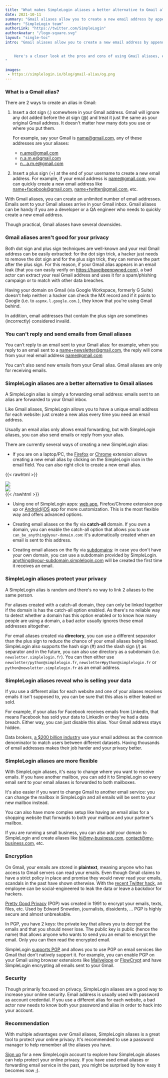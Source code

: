 ```yaml
---
title: "What makes SimpleLogin aliases a better alternative to Gmail aliases"
date: 2021-10-11
summary: "Gmail aliases allow you to create a new email address by appending the plus sign(**+**) or dot sign (**.**) to your current Gmail address. A closer look at its pros and cons."
author: "SimpleLogin team"
authorLink: "https://twitter.com/SimpleLogin"
authorAvatar: "/logo-square.svg"
layout: "single-toc"
intro: "Gmail aliases allow you to create a new email address by appending the plus sign(**+**) or dot sign (**.**) to your current Gmail address. 

    
    Here's a closer look at the pros and cons of using Gmail aliases, especially when compared with SimpleLogin aliases.
"

images:
 - https://simplelogin.io/blog/gmail-alias/og.png
---
```


### What is a Gmail alias?

There are 2 ways to create an alias in Gmail:

1) Insert a dot sign (.) somewhere in your Gmail address. Gmail will ignore any dot added before the at sign (@) and treat it just the same as your original Gmail address. It doesn't matter how many dots you use or where you put them.

    For example, say your Gmail is name@gmail.com, any of these addresses are your aliases:
    - n.ame@gmail.com
    - n.a.m.e@gmail.com
    - n...a.m.e@gmail.com
    


2) Insert a plus sign (+) at the end of your username to create a new email address. For example, if your email address is name@gmail.com, you can quickly create a new email address like name+facebook@gmail.com, name+twitter@gmail.com, etc.

With Gmail aliases, you can create an unlimited number of email addresses. Emails sent to your Gmail aliases arrive in your Gmail inbox. Gmail aliases can be handy if you are a developer or a QA engineer who needs to quickly create a new email address.

Though practical, Gmail aliases have several downsides.

### Gmail aliases aren't good for your privacy

Both dot sign and plus sign techniques are well-known and your real Gmail address can be easily extracted: for the dot sign trick, a hacker just needs to remove the dot sign and for the plus sign trick, they can remove the part after the plus sign. For this reason, if your Gmail alias appears in an email leak (that you can easily verify on https://haveibeenpwned.com), a bad actor can extract your real Gmail address and uses it for a spam/phishing campaign or to match with other data breaches.

Having your domain on Gmail (via Google Workspace, formerly G Suite) doesn't help neither: a hacker can check the MX record and if it points to Google (i.e. to `aspmx.l.google.com.`), they know that you're using Gmail behind.

In addition, email addresses that contain the plus sign are sometimes (incorrectly) considered invalid. 

### You can't reply and send emails from Gmail aliases

You can’t reply to an email sent to your Gmail alias: for example, when you reply to an email sent to a name+newsletter@gmail.com, the reply will come from your real email address name@gmail.com

You can't also send new emails from your Gmail alias. Gmail aliases are only for receiving emails.


### SimpleLogin aliases are a better alternative to Gmail aliases

A SimpleLogin alias is simply a forwarding email address: emails sent to an alias are forwarded to your Gmail inbox.

Like Gmail aliases, SimpleLogin allows you to have a unique email address for each website: just create a new alias every time you need an email address.

Usually an email alias only allows email forwarding, but with SimpleLogin aliases, you can also send emails or reply from your alias.

There are currently several ways of creating a new SimpleLogin alias:

- If you are on a laptop/PC, the [Firefox](https://addons.mozilla.org/firefox/addon/simplelogin/) or [Chrome](https://chrome.google.com/webstore/detail/dphilobhebphkdjbpfohgikllaljmgbn) extension allows creating a new email alias by clicking on the SimpleLogin icon in the email field. You can also right click to create a new email alias.

{{< rawhtml >}}
<div class="row mb-3">
    <div class="col">
        <img src="/images/one-click-alias.gif">
    </div>
    <div class="col">
        <img src="/blog/gmail-alias/right-click.png" style="max-width: 200px">
    </div>
</div>
{{< /rawhtml >}}


- Using one of SimpleLogin apps: [web app](https://app.simplelogin.io), Firefox/Chrome extension pop up or [Android](https://play.google.com/store/apps/details?id=io.simplelogin.android)/[iOS](https://apps.apple.com/app/id1494359858) app for more customization. This is the most flexible way and offers advanced options.

- Creating email aliases on the fly via **catch-all** domain. If you own a domain, you can enable the catch-all option that allows you to use `can_be_anything@your-domain.com`: it's automatically created when an email is sent to this address.

- Creating email aliases on the fly via [subdomains](/blog/subdomains/): in case you don't have your own domain, you can use a subdomain provided by SimpleLogin. anything@your-subdomain.simplelogin.com will be created the first time it receives an email. 

### SimpleLogin aliases protect your privacy

A SimpleLogin alias is random and there's no way to link 2 aliases to the same person.

For aliases created with a catch-all domain, they can only be linked together if the domain is has the catch-all option enabled. As there's no reliable way to detect whether a domain has this option enabled or to know how many people are using a domain, a bad actor usually ignores these email addresses altogether.

For email aliases created via **directory**, you can use a different separator than the plus sign to reduce the chance of your email aliases being linked. SimpleLogin also supports the hash sign (#) and the slash sign (/) as separator and in the future, you can also use directory as a subdomain (i.e. `newsletter.simplelogin.fr`). You can then either use `newsletter/python@simplelogin.fr`, `newsletter#python@simplelogin.fr` or `python@newsletter.simplelogin.fr` as an email address.

### SimpleLogin aliases reveal who is selling your data

If you use a different alias for each website and one of your aliases receives emails it isn't supposed to, you can be sure that this alias is either leaked or sold.

For example, if your alias for Facebook receives emails from LinkedIn, that means Facebook has sold your data to LinkedIn or they've had a data breach. Either way, you can just disable this alias. Your Gmail address stays hidden.

Data brokers, [a $200 billion industry](https://www.webfx.com/blog/general/what-are-data-brokers-and-what-is-your-data-worth-infographic/) use your email address as the common denominator to match users between different datasets. Having thousands of email addresses makes their job harder and your privacy better.

### SimpleLogin aliases are more flexible

With SimpleLogin aliases, it's easy to change where you want to receive emails. If you have another mailbox, you can add it to SimpleLogin so every email sent to your email aliases is forwarded to both mailboxes.

It's also easier if you want to change Gmail to another email service: you can change the mailbox in SimpleLogin and all emails will be sent to your new mailbox instead.

You can also have more complex setup like having an email alias for a shopping website that forwards to both your mailbox and your partner's mailbox. 

If you are running a small business, you can also add your domain to SimpleLogin and create aliases like hi@my-business.com, contact@my-business.com, etc.


### Encryption

On Gmail, your emails are stored in **plaintext**, meaning anyone who has access to Gmail servers can read your emails. Even though Gmail claims to have a strict policy in place and promise they would never read your emails, scandals in the past have shown otherwise. With the [recent Twitter hack](https://blog.twitter.com/en_us/topics/company/2020/an-update-on-our-security-incident.html), an employee can be social-engineered to leak the data or leave a backdoor for hackers.

[Pretty Good Privacy](https://en.wikipedia.org/wiki/Pretty_Good_Privacy) (PGP) was created in 1991 to encrypt your emails, texts, files, etc. Used by Edward Snowden, journalists, dissidents, ... PGP is highly secure and almost unbreakable.

In PGP, you have 2 keys: the private key that allows you to decrypt the emails and that you should never lose. The public key is public (hence the name) that allows anyone who wants to send you an email to encrypt the email. Only you can then read the encrypted email.

SimpleLogin [supports PGP](/blog/introducing-pgp/) and allows you to use PGP on email services like Gmail that don't natively support it. For example, you can enable PGP on your Gmail using browser extensions like [Mailvelope](https://www.mailvelope.com/en) or [FlowCrypt](https://flowcrypt.com) and have SimpleLogin encrypting all emails sent to your Gmail.

### Security

Though primarily focused on privacy, SimpleLogin aliases are a good way to increase your online security. Email address is usually used with password as account credential. If you use a different alias for each website, a bad actor now needs to know both your password and alias in order to hack into your account.

### Recommendation

With multiple advantages over Gmail aliases, SimpleLogin aliases is a great tool to protect your online privacy. It's recommended to use a password manager to help remember all the aliases you have.

[Sign up](https://app.simplelogin.io/auth/register) for a new SimpleLogin account to explore how SimpleLogin aliases can help protect your online privacy. If you have used email aliases or forwarding email service in the past, you might be surprised by how easy it becomes now ;).

